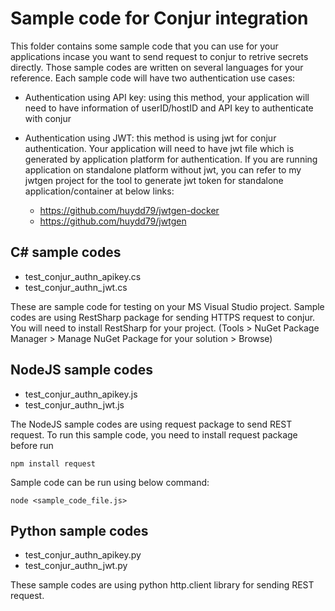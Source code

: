 # Sample code for Conjur integration
This folder contains some sample code that you can use for your applications incase you want to send request to conjur to retrive secrets directly. Those sample codes are written on several languages for your reference.
Each sample code will have two authentication use cases:

- Authentication using API key: using this method, your application will need to have information of userID/hostID and API key to authenticate with conjur
- Authentication using JWT: this method is using jwt for conjur authentication. Your application will need to have jwt file which is generated by application platform for authentication. If you are running application on standalone platform without jwt, you can refer to my jwtgen project for the tool to generate jwt token for standalone application/container at below links:

  - https://github.com/huydd79/jwtgen-docker
  - https://github.com/huydd79/jwtgen

## C# sample codes
- test_conjur_authn_apikey.cs
- test_conjur_authn_jwt.cs

These are sample code for testing on your MS Visual Studio project. Sample codes are using RestSharp package for sending HTTPS request to conjur. You will need to install RestSharp for your project. (Tools > NuGet Package Manager > Manage NuGet Package for your solution > Browse)

## NodeJS sample codes
- test_conjur_authn_apikey.js
- test_conjur_authn_jwt.js

The NodeJS sample codes are using request package to send REST request. To run this sample code, you need to install request package before run

```npm install request```

Sample code can be run using below command:

```node <sample_code_file.js> ```

## Python sample codes
- test_conjur_authn_apikey.py
- test_conjur_authn_jwt.py

These sample codes are using python http.client library for sending REST request.
